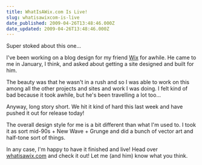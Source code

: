 ```yaml
---
title: WhatIsAWix.com Is Live!
slug: whatisawixcom-is-live
date_published: 2009-04-26T13:48:46.000Z
date_updated: 2009-04-26T13:48:46.000Z
---
```


Super stoked about this one...

I've been working on a blog design for my friend [Wix](http://whatisawix.com) for awhile. He came to me in January, I think, and asked about getting a site designed and built for him.

The beauty was that he wasn't in a rush and so I was able to work on this among all the other projects and sites and work I was doing. I felt kind of bad because it took awhile, but he's been travelling a lot too...

Anyway, long story short. We hit it kind of hard this last week and have pushed it out for release today!

The overall design style for me is a bit different than what I'm used to. I took it as sort mid-90s + New Wave + Grunge and did a bunch of vector art and half-tone sort of things.

In any case, I'm happy to have it finished and live! Head over [whatisawix.com](http://whatisawix.com) and check it out! Let me (and him) know what you think.
